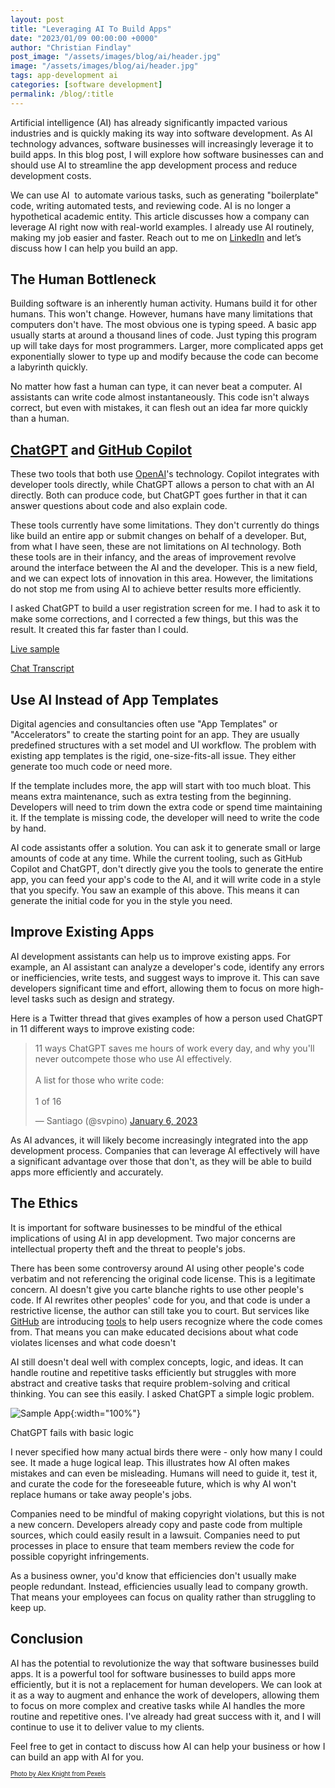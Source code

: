 ```yaml
---
layout: post
title: "Leveraging AI To Build Apps"
date: "2023/01/09 00:00:00 +0000"
author: "Christian Findlay"
post_image: "/assets/images/blog/ai/header.jpg"
image: "/assets/images/blog/ai/header.jpg"
tags: app-development ai
categories: [software development]
permalink: /blog/:title
---
```


Artificial intelligence (AI) has already significantly impacted various industries and is quickly making its way into software development. As AI technology advances, software businesses will increasingly leverage it to build apps. In this blog post, I will explore how software businesses can and should use AI to streamline the app development process and reduce development costs.  

We can use AI  to automate various tasks, such as generating "boilerplate" code, writing automated tests, and reviewing code. AI is no longer a hypothetical academic entity. This article discusses how a company can leverage AI right now with real-world examples. I already use AI routinely, making my job easier and faster. Reach out to me on [LinkedIn](https://www.linkedin.com/in/christian-findlay/) and let’s discuss how I can help you build an app.  

The Human Bottleneck
--------------------

Building software is an inherently human activity. Humans build it for other humans. This won't change. However, humans have many limitations that computers don't have. The most obvious one is typing speed. A basic app usually starts at around a thousand lines of code. Just typing this program up will take days for most programmers. Larger, more complicated apps get exponentially slower to type up and modify because the code can become a labyrinth quickly.  

No matter how fast a human can type, it can never beat a computer. AI assistants can write code almost instantaneously. This code isn't always correct, but even with mistakes, it can flesh out an idea far more quickly than a human. 

[ChatGPT](https://openai.com/chatgpt/) and [GitHub Copilot](https://github.com/features/copilot)
-----------------------------------------------------------------------------------------------------

These two tools that both use [OpenAI](https://openai.com/)'s technology. Copilot integrates with developer tools directly, while ChatGPT allows a person to chat with an AI directly. Both can produce code, but ChatGPT goes further in that it can answer questions about code and also explain code.  

These tools currently have some limitations. They don't currently do things like build an entire app or submit changes on behalf of a developer. But, from what I have seen, these are not limitations on AI technology. Both these tools are in their infancy, and the areas of improvement revolve around the interface between the AI and the developer. This is a new field, and we can expect lots of innovation in this area. However, the limitations do not stop me from using AI to achieve better results more efficiently.   

I asked ChatGPT to build a user registration screen for me. I had to ask it to make some corrections, and I corrected a few things, but this was the result. It created this far faster than I could.  

[Live sample](https://dartpad.dev/?id=2d6f00b02d73428a0289d16342df5ae6)  

[Chat Transcript](https://gist.github.com/MelbourneDeveloper/5978d3b106bcc749a60150420348bdc8)  

Use AI Instead of App Templates
-------------------------------

Digital agencies and consultancies often use "App Templates" or "Accelerators" to create the starting point for an app. They are usually predefined structures with a set model and UI workflow. The problem with existing app templates is the rigid, one-size-fits-all issue. They either generate too much code or need more.   

If the template includes more, the app will start with too much bloat. This means extra maintenance, such as extra testing from the beginning. Developers will need to trim down the extra code or spend time maintaining it. If the template is missing code, the developer will need to write the code by hand.  

AI code assistants offer a solution. You can ask it to generate small or large amounts of code at any time. While the current tooling, such as GitHub Copilot and ChatGPT, don't directly give you the tools to generate the entire app, you can feed your app's code to the AI, and it will write code in a style that you specify. You saw an example of this above. This means it can generate the initial code for you in the style you need.   

Improve Existing Apps
---------------------

AI development assistants can help us to improve existing apps. For example, an AI assistant can analyze a developer's code, identify any errors or inefficiencies, write tests, and suggest ways to improve it. This can save developers significant time and effort, allowing them to focus on more high-level tasks such as design and strategy.   

Here is a Twitter thread that gives examples of how a person used ChatGPT in 11 different ways to improve existing code:

<blockquote class="twitter-tweet"><p lang="en" dir="ltr">11 ways ChatGPT saves me hours of work every day, and why you&#39;ll never outcompete those who use AI effectively.<br><br>A list for those who write code:<br><br>1 of 16</p>&mdash; Santiago (@svpino) <a href="https://twitter.com/svpino/status/1611357154514186241?ref_src=twsrc%5Etfw">January 6, 2023</a></blockquote> <script async src="https://platform.twitter.com/widgets.js" charset="utf-8"></script> 

As AI advances, it will likely become increasingly integrated into the app development process. Companies that can leverage AI effectively will have a significant advantage over those that don't, as they will be able to build apps more efficiently and accurately.  

The Ethics
----------

It is important for software businesses to be mindful of the ethical implications of using AI in app development. Two major concerns are intellectual property theft and the threat to people's jobs.   

There has been some controversy around AI using other people's code verbatim and not referencing the original code license. This is a legitimate concern. AI doesn't give you carte blanche rights to use other people's code. If AI rewrites other peoples' code for you, and that code is under a restrictive license, the author can still take you to court. But services like [GitHub](https://github.com/) are introducing [tools](https://github.blog/2022-11-01-preview-referencing-public-code-in-github-copilot/) to help users recognize where the code comes from. That means you can make educated decisions about what code violates licenses and what code doesn't  

AI still doesn't deal well with complex concepts, logic, and ideas. It can handle routine and repetitive tasks efficiently but struggles with more abstract and creative tasks that require problem-solving and critical thinking. You can see this easily. I asked ChatGPT a simple logic problem.  

![Sample App](/assets/images/blog/ai/chat.png){:width="100%"}

ChatGPT fails with basic logic

I never specified how many actual birds there were - only how many I could see. It made a huge logical leap. This illustrates how AI often makes mistakes and can even be misleading. Humans will need to guide it, test it, and curate the code for the foreseeable future, which is why AI won't replace humans or take away people's jobs.  

Companies need to be mindful of making copyright violations, but this is not a new concern. Developers already copy and paste code from multiple sources, which could easily result in a lawsuit. Companies need to put processes in place to ensure that team members review the code for possible copyright infringements.  

As a business owner, you'd know that efficiencies don't usually make people redundant. Instead, efficiencies usually lead to company growth. That means your employees can focus on quality rather than struggling to keep up.  

Conclusion
----------

AI has the potential to revolutionize the way that software businesses build apps. It is a powerful tool for software businesses to build apps more efficiently, but it is not a replacement for human developers. We can look at it as a way to augment and enhance the work of developers, allowing them to focus on more complex and creative tasks while AI handles the more routine and repetitive ones. I've already had great success with it, and I will continue to use it to deliver value to my clients.  

Feel free to get in contact to discuss how AI can help your business or how I can build an app with AI for you.

<sub><sup>[Photo by Alex Knight from Pexels](https://www.pexels.com/photo/high-angle-photo-of-robot-2599244/)</sup></sub>